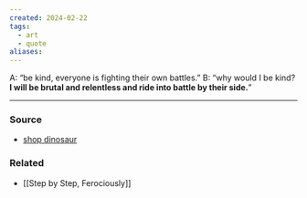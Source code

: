 ```yaml
---
created: 2024-02-22
tags:
  - art
  - quote
aliases:
---
```


A: “be kind, everyone is fighting their own battles.”
B: “why would I be kind? **I will be brutal and relentless and ride into battle by their side.**”

****
### Source
- [shop dinosaur](https://shopdinosaur.com/products/brutal-and-relentless-1)

### Related
- [[Step by Step, Ferociously]]